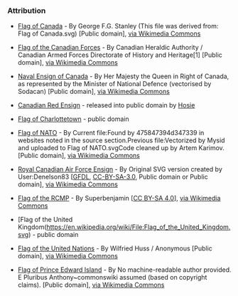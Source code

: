 
### Attribution

* [Flag of Canada](https://en.wikipedia.org/wiki/Flag_of_Canada#/media/File:Flag_of_Canada_(Pantone).svg) - By George F.G. Stanley (This file was derived from:  Flag of Canada.svg) [Public domain], <a href="https://commons.wikimedia.org/wiki/File%3AFlag_of_Canada_(Pantone).svg">via Wikimedia Commons</a>
* [Flag of the Canadian Forces](https://en.wikipedia.org/wiki/Canadian_Armed_Forces#/media/File:Flag_of_the_Canadian_Forces.svg) - By Canadian Heraldic Authority / Canadian Armed Forces Directorate of History and Heritage[1] [Public domain], <a href="https://commons.wikimedia.org/wiki/File%3AFlag_of_the_Canadian_Forces.svg">via Wikimedia Commons</a>
* [Naval Ensign of Canada](https://en.wikipedia.org/wiki/Canadian_Naval_Ensign#/media/File:Naval_Ensign_of_Canada.svg) - By Her Majesty the Queen in Right of Canada, as represented by the Minister of National Defence (vectorised by Sodacan) [Public domain], <a href="https://commons.wikimedia.org/wiki/File%3ANaval_Ensign_of_Canada.svg">via Wikimedia Commons</a>
* [Canadian Red Ensign](https://en.wikipedia.org/wiki/Canadian_Red_Ensign#/media/File:Canadian_Red_Ensign_(1957-1965).svg) - released into public domain by [Hosie](https://commons.wikimedia.org/wiki/User:Hoshie)

* [Flag of Charlottetown](https://commons.wikimedia.org/wiki/File:Flag_of_Charlottetown.svg) - public domain
* [Flag of NATO](https://en.wikipedia.org/wiki/Flag_of_NATO#/media/File:Flag_of_NATO.svg) - By Current file:Found by 475847394d347339 in websites noted in the source section.Previous file:Vectorized by Mysid and uploaded to Flag of NATO.svgCode cleaned up by Artem Karimov. [Public domain], <a href="https://commons.wikimedia.org/wiki/File%3AFlag_of_NATO.svg">via Wikimedia Commons</a>
* [Royal Canadian Air Force Ensign](https://en.wikipedia.org/wiki/Royal_Canadian_Air_Force_Ensign#/media/File:Air_Force_Ensign_of_Canada.svg) - By Original SVG version created by User:Denelson83 [<a href="http://www.gnu.org/copyleft/fdl.html">GFDL</a>, <a href="http://creativecommons.org/licenses/by-sa/3.0/">CC-BY-SA-3.0</a>, Public domain or Public domain], <a href="https://commons.wikimedia.org/wiki/File%3AAir_Force_Ensign_of_Canada.svg">via Wikimedia Commons</a>


* [Flag of the RCMP](https://commons.wikimedia.org/wiki/File:Flag_of_the_RCMP.svg) - By Superbenjamin [<a href="https://creativecommons.org/licenses/by-sa/4.0">CC BY-SA 4.0</a>], <a href="https://commons.wikimedia.org/wiki/File%3AFlag_of_the_RCMP.svg">via Wikimedia Commons</a> 
* [Flag of the United Kingdom(https://en.wikipedia.org/wiki/File:Flag_of_the_United_Kingdom.svg) - public domain
* [Flag of the United Nations](https://commons.wikimedia.org/wiki/File:Flag_of_the_United_Nations.svg) - By Wilfried Huss / Anonymous [Public domain], <a href="https://commons.wikimedia.org/wiki/File%3AFlag_of_the_United_Nations.svg">via Wikimedia Commons</a> 
* [Flag of Prince Edward Island](https://commons.wikimedia.org/wiki/File:Flag_of_Prince_Edward_Island.svg) - By No machine-readable author provided. E Pluribus Anthony~commonswiki assumed (based on copyright claims). [Public domain], <a href="https://commons.wikimedia.org/wiki/File%3AFlag_of_Prince_Edward_Island.svg">via Wikimedia Commons</a>
